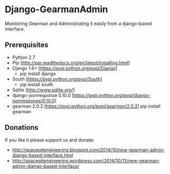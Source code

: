 Django-GearmanAdmin
===================

Monitoring Gearman and Administrating it easily from a django-based interface.

Prerequisites
-------------

- Python 2.7
- Pip [http://pip.readthedocs.org/en/latest/installing.html]
- Django 1.6+ [https://pypi.python.org/pypi/Django]
  * pip install django
- South [https://pypi.python.org/pypi/South]
  * pip install south
- Sqlite [http://www.sqlite.org/]
- django-jsonresponse 0.10.0 [https://pypi.python.org/pypi/django-jsonresponse/0.10.0]
- gearman 2.0.2 [https://pypi.python.org/pypi/gearman/2.0.2]
  pip install gearman


Donations
--------- 
If you like it please support us and donate: 

- http://spacegitengineering.blogspot.com/2014/10/new-gearman-admin-django-based-interface.html
- http://spacegitengineering.wordpress.com/2014/10/13/new-gearman-admin-django-based-interface/


